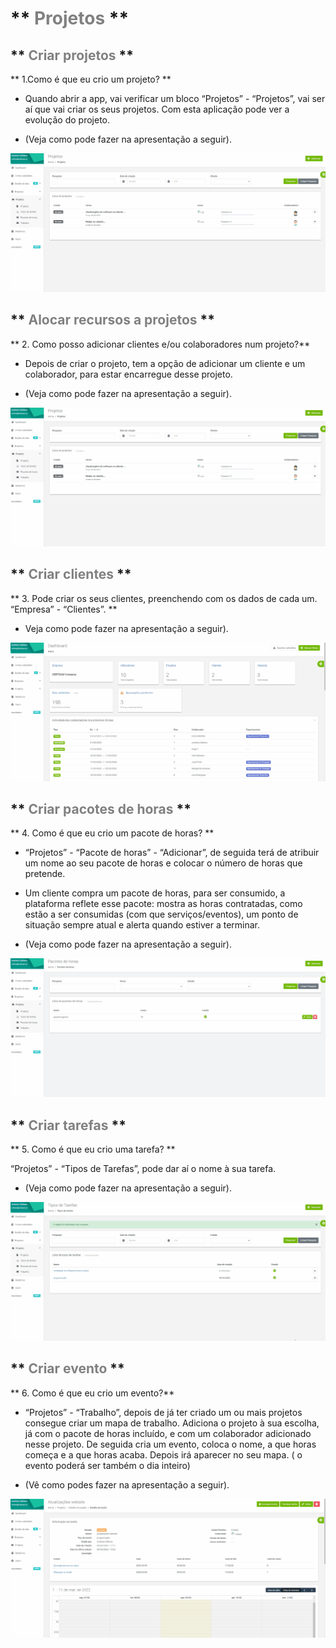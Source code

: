 #  ** <span style="color:Grey">Projetos</span> **

## ** <span style="color:Grey">Criar projetos</span> **

** 1.Como é que eu crio um projeto? **

- Quando abrir a app, vai verificar um bloco “Projetos” - “Projetos”, vai ser aí que vai criar os seus projetos.  Com esta aplicação pode ver a evolução do projeto. 

- (Veja como pode fazer na apresentação a seguir). 


![Gif](/imagem/26.gif)


## ** <span style="color:Grey">Alocar recursos a projetos</span> **

** 2. Como posso adicionar clientes e/ou colaboradores num projeto?**

- Depois de criar o projeto, tem a opção de adicionar um cliente e um colaborador, para estar encarregue desse projeto. 

- (Veja como pode fazer na apresentação a seguir). 


![Gif](/imagem/26.gif)


## ** <span style="color:Grey">Criar clientes</span> **

** 3. Pode  criar os seus clientes, preenchendo com os dados de cada um. “Empresa” - “Clientes”. **

- Veja como pode fazer na apresentação a seguir). 

![Gif](/imagem/3.gif)



## ** <span style="color:Grey"> Criar pacotes de horas</span> **


** 4. Como é que eu crio um pacote de horas? **

 - “Projetos” - “Pacote de horas” - “Adicionar”, de seguida terá de atribuir um nome ao seu pacote de horas e colocar o número de horas que pretende. 

 - Um cliente compra um pacote de horas, para ser consumido, a plataforma reflete esse pacote: mostra as horas contratadas, como estão a ser consumidas (com que serviços/eventos), um ponto de situação sempre atual e alerta quando estiver a terminar. 

- (Veja como pode fazer na apresentação a seguir). 

![Gif](/imagem/28.gif)




## ** <span style="color:Grey">Criar tarefas</span> **


** 5. Como é que eu crio uma tarefa? **

    
“Projetos” - “Tipos de Tarefas”, pode dar aí o nome à sua tarefa. 

 - (Veja como pode fazer na apresentação a seguir). 
 
 
 ![Gif](/imagem/27.gif)




##  ** <span style="color:Grey">Criar evento</span> **

** 6.  Como é que eu crio um evento?**

- “Projetos” - “Trabalho”, depois de já ter criado um ou mais projetos consegue criar um mapa de trabalho. Adiciona o projeto à sua escolha, já com o pacote de horas incluído, e com um colaborador adicionado nesse projeto. De seguida cria um evento, coloca o nome, a que horas começa e a que horas acaba. Depois irá aparecer no seu mapa. ( o evento poderá ser também o dia inteiro)

- (Vê como podes fazer na apresentação a seguir).

![Gif](/imagem/29.gif)
